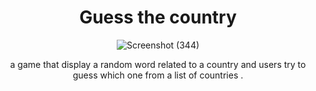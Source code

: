 
<div align="center">

 <h1>    Guess the country  </h1>
                                       
![Screenshot (344)](https://github.com/Aniyo44/guess-the-country/assets/109015835/ac45dcb8-382f-4ab1-952c-ef9095b56108)

   <p> a game that display a random word related to a country and users try to guess which one from a list of countries .</p>


   </div>

